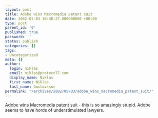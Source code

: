 ```yaml
---
layout: post
title: Adobe wins Macromedia patent suit
date: 2002-05-03 10:30:27.000000000 +00:00
type: post
parent_id: '0'
published: true
password: ''
status: publish
categories: []
tags:
- Uncategorized
meta: {}
author:
  login: niklas
  email: niklas@protocol7.com
  display_name: Niklas
  first_name: Niklas
  last_name: Gustavsson
permalink: "/archives/2002/05/03/adobe_wins_macromedia_patent_suit/"
---
```

[Adobe wins Macromedia patent suit](http://news.com.com/2100-1040-898061.html?legacy=cnet&tag=lthd) - this is so amazingly stupid. Adobe seems to have hords of understimulated lawyers.

